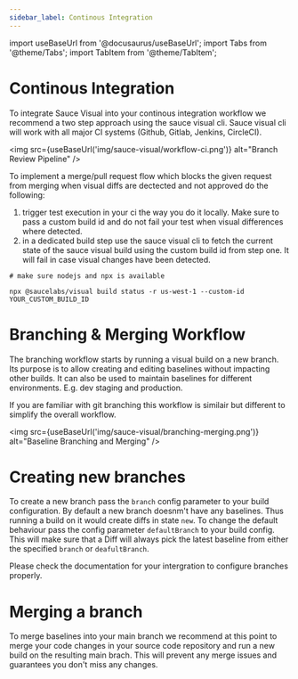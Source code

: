 ```yaml
---
sidebar_label: Continous Integration
---
```


import useBaseUrl from '@docusaurus/useBaseUrl';
import Tabs from '@theme/Tabs';
import TabItem from '@theme/TabItem';

# Continous Integration

To integrate Sauce Visual into your continous integration workflow we recommend a two step approach using the sauce visual cli. Sauce visual cli will work with all major CI systems (Github, Gitlab, Jenkins, CircleCI).

<img src={useBaseUrl('img/sauce-visual/workflow-ci.png')} alt="Branch Review Pipeline" />

To implement a merge/pull request flow which blocks the given request from merging when visual diffs are dectected and not approved do the following:

1. trigger test execution in your ci the way you do it locally. Make sure to pass a custom build id and do not fail your test when visual differences where detected.
2. in a dedicated build step use the sauce visual cli to fetch the current state of the sauce visual build using the custom build id from step one. It will fail in case visual changes have been detected.

```
# make sure nodejs and npx is available

npx @saucelabs/visual build status -r us-west-1 --custom-id YOUR_CUSTOM_BUILD_ID
```

# Branching & Merging Workflow

The branching workflow starts by running a visual build on a new branch. Its purpose is to allow creating and editing baselines
without impacting other builds. It can also be used to maintain baselines for different environments. E.g. dev staging and production.

If you are familiar with git branching this workflow is similair but different to simplify the overall workflow.

<img src={useBaseUrl('img/sauce-visual/branching-merging.png')} alt="Baseline Branching and Merging" />

# Creating new branches

To create a new branch pass the `branch` config parameter to your build configuration. By default a new branch doesnm't have any baselines. Thus running a build on it would create diffs in state `new`. To change the default behaviour pass the config parameter `defaultBranch` to your build config. This will make sure that a Diff will always pick the latest baseline from either the specified `branch` or `deafultBranch`.

Please check the documentation for your intergration to configure branches properly.

# Merging a branch

To merge baselines into your main branch we recommend at this point to merge your code changes in your source code repository and run a new build on the resulting main brach. This will prevent any merge issues and guarantees you don't miss any changes.